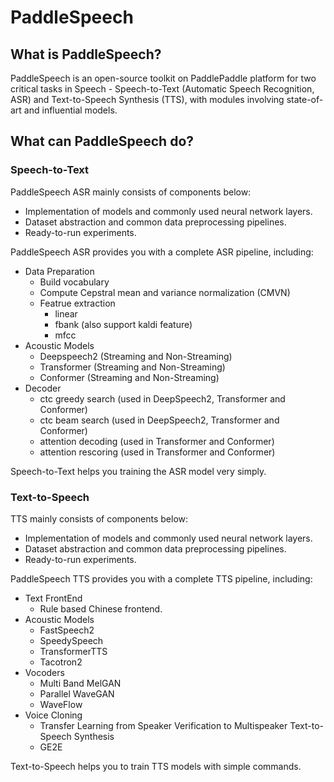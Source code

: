 # PaddleSpeech

## What is PaddleSpeech?
PaddleSpeech is an open-source toolkit on PaddlePaddle platform for two critical tasks in Speech -  Speech-to-Text (Automatic Speech Recognition, ASR) and Text-to-Speech Synthesis (TTS), with modules involving state-of-art and influential models.

## What can PaddleSpeech do?

### Speech-to-Text
PaddleSpeech ASR mainly consists of components below:
- Implementation of models and commonly used neural network layers.
- Dataset abstraction and common data preprocessing pipelines.
- Ready-to-run experiments.

PaddleSpeech ASR provides you with a complete ASR pipeline, including:
- Data Preparation
    - Build vocabulary
    - Compute Cepstral mean and variance normalization (CMVN)
    - Featrue extraction
        - linear
        - fbank (also support kaldi feature)
        - mfcc
- Acoustic Models
    - Deepspeech2 (Streaming and Non-Streaming)
    - Transformer (Streaming and Non-Streaming)
    - Conformer (Streaming and Non-Streaming)
- Decoder
    - ctc greedy search (used in DeepSpeech2, Transformer and Conformer)
    - ctc beam search (used in DeepSpeech2, Transformer and Conformer)
    - attention decoding (used in Transformer and Conformer)
    - attention rescoring (used in Transformer and Conformer)

Speech-to-Text helps you training the ASR model very simply.

### Text-to-Speech
TTS mainly consists of components below:
- Implementation of models and commonly used neural network layers.
- Dataset abstraction and common data preprocessing pipelines.
- Ready-to-run experiments.

PaddleSpeech TTS provides you with a complete TTS pipeline, including:
- Text FrontEnd
    - Rule based Chinese frontend.
- Acoustic Models
    - FastSpeech2
    - SpeedySpeech
    - TransformerTTS
    - Tacotron2
- Vocoders
    - Multi Band MelGAN
    - Parallel WaveGAN
    - WaveFlow
- Voice Cloning
    - Transfer Learning from Speaker Verification to Multispeaker Text-to-Speech Synthesis
    - GE2E

Text-to-Speech  helps you to train TTS models with simple commands.

